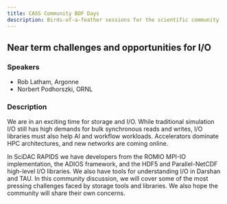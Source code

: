 ```yaml
---
title: CASS Community BOF Days
description: Birds-of-a-feather sessions for the scientific community
---
```


## Near term challenges and opportunities for I/O 

### Speakers
- Rob Latham, Argonne
- Norbert Podhorszki, ORNL

### Description
We are in an exciting time for storage and I/O.  While traditional simulation I/O still has high demands for bulk synchronous reads and writes, I/O libraries must also help AI and workflow workloads.  Accelerators dominate HPC architectures, and new networks are coming online.

In SciDAC RAPIDS we have developers from the ROMIO MPI-IO implementation, the ADIOS framework, and the HDF5 and Parallel-NetCDF high-level I/O libraries.  We also have tools for understanding I/O in Darshan and TAU.  In this community discussion, we will cover some of the most pressing challenges faced by storage tools and libraries.  We also hope the community will share their own concerns. 